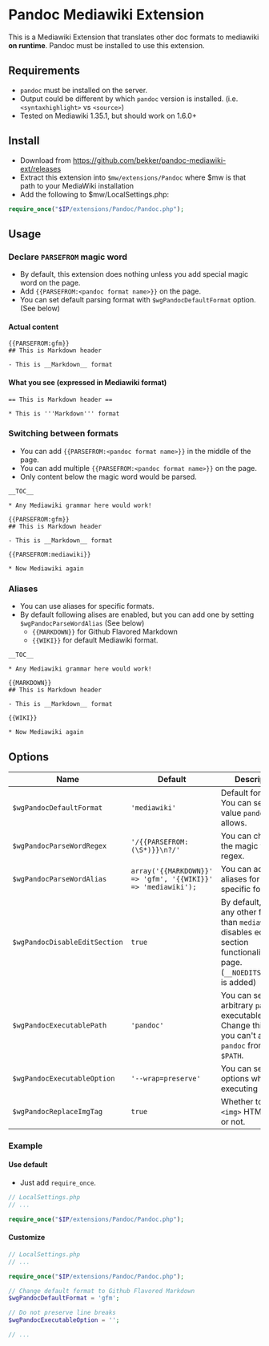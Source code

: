 # Pandoc Mediawiki Extension

This is a Mediawiki Extension that translates other doc formats to mediawiki __on runtime__.
Pandoc must be installed to use this extension.

## Requirements
- `pandoc` must be installed on the server.
- Output could be different by which `pandoc` version is installed. (i.e. `<syntaxhighlight>` vs `<source>`)
- Tested on Mediawiki 1.35.1, but should work on 1.6.0+

## Install
- Download from https://github.com/bekker/pandoc-mediawiki-ext/releases
- Extract this extension into `$mw/extensions/Pandoc` where $mw is that path to your MediaWiki installation 
- Add the following to $mw/LocalSettings.php:

```php
require_once("$IP/extensions/Pandoc/Pandoc.php");
```

## Usage

### Declare `PARSEFROM` magic word

- By default, this extension does nothing unless you add special magic word on the page.
- Add `{{PARSEFROM:<pandoc format name>}}` on the page.
- You can set default parsing format with `$wgPandocDefaultFormat` option. (See below)

#### Actual content
```
{{PARSEFROM:gfm}}
## This is Markdown header

- This is __Markdown__ format

```

#### What you see (expressed in Mediawiki format)
```
== This is Markdown header ==

* This is '''Markdown''' format

```

### Switching between formats

- You can add `{{PARSEFROM:<pandoc format name>}}` in the middle of the page.
- You can add multiple `{{PARSEFROM:<pandoc format name>}}` on the page.
- Only content below the magic word would be parsed.

```
__TOC__

* Any Mediawiki grammar here would work!

{{PARSEFROM:gfm}}
## This is Markdown header

- This is __Markdown__ format

{{PARSEFROM:mediawiki}}

* Now Mediawiki again

```

### Aliases

- You can use aliases for specific formats.
- By default following alises are enabled, but you can add one by setting `$wgPandocParseWordAlias` (See below)
  - `{{MARKDOWN}}` for Github Flavored Markdown
  - `{{WIKI}}` for default Mediawiki format.

```
__TOC__

* Any Mediawiki grammar here would work!

{{MARKDOWN}}
## This is Markdown header

- This is __Markdown__ format

{{WIKI}}

* Now Mediawiki again

```

## Options

Name | Default | Description
---- | ------- | -----------
`$wgPandocDefaultFormat` | `'mediawiki'` | Default format. You can set any value `pandoc` allows.
`$wgPandocParseWordRegex` | `'/{{PARSEFROM:(\S*)}}\n?/'` | You can change the magic word regex.
`$wgPandocParseWordAlias` | `array('{{MARKDOWN}}' => 'gfm', '{{WIKI}}' => 'mediawiki');` | You can add aliases for any specific format.
`$wgPandocDisableEditSection` | `true` | By default, using any other format than `mediawiki` disables edit section functionality on the page. (`__NOEDITSECTION__` is added)
`$wgPandocExecutablePath` | `'pandoc'` | You can set arbitrary `pandoc` executable path. Change this when you can't access `pandoc` from the `$PATH`.
`$wgPandocExecutableOption` | `'--wrap=preserve'` | You can set any options when executing `pandoc`.
`$wgPandocReplaceImgTag` | `true` | Whether to replace `<img>` HTML tags or not.

### Example
#### Use default
- Just add `require_once`.

```php
// LocalSettings.php
// ...

require_once("$IP/extensions/Pandoc/Pandoc.php");
```

#### Customize
```php
// LocalSettings.php
// ...

require_once("$IP/extensions/Pandoc/Pandoc.php");

// Change default format to Github Flavored Markdown
$wgPandocDefaultFormat = 'gfm';

// Do not preserve line breaks
$wgPandocExecutableOption = '';

// ...
```
